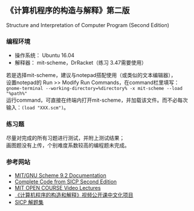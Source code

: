 ## 《计算机程序的构造与解释》第二版
 Structure and Interpretation of Computer Program (Second Edition)

### 编程环境
- 操作系统： Ubuntu 16.04  
- 解释器：  mit-scheme，DrRacket（练习 3.47需要使用）  

若是选择mit-scheme，建议与notepad搭配使用（或类似的文本编辑器），  
设置notepad的 Run >> Modify Run Commands，在command栏里填写：  
```gnome-terminal --working-directory=%directory% -x mit-scheme --load "%path%"```  
运行command，可直接在终端内打开mit-scheme，并加载该文件。而不必每次输入：```(load "XXX.scm")```。

### 练习题
尽量对完成的所有习题进行测试，并附上测试结果；  
画图题没有上传，个别难度系数较高的编程题未完成。  

### 参考网站
- [MIT/GNU Scheme 9.2 Documentation](https://www.gnu.org/software/mit-scheme/documentation/mit-scheme-ref/)   
- [Complete Code from SICP Second Edition](http://mitpress.mit.edu/sites/default/files/sicp/code/index.html)  
- [MIT OPEN COURSE Video Lectures](https://ocw.mit.edu/courses/electrical-engineering-and-computer-science/6-001-structure-and-interpretation-of-computer-programs-spring-2005/video-lectures/)  
- [《计算机程序的构造和解释》视频公开课中文化项目](https://github.com/DeathKing/Learning-SICP)  
- [SICP 解题集](http://sicp.readthedocs.io/en/latest/index.html)  
